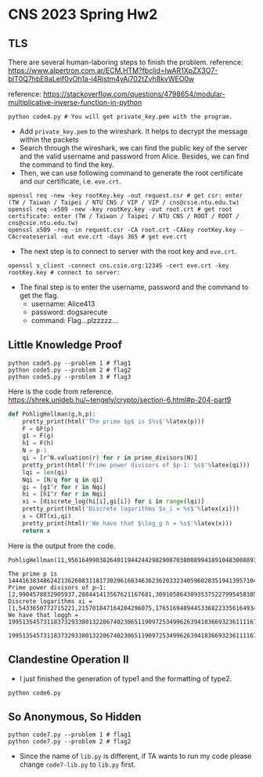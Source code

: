 # CNS 2023 Spring Hw2
## TLS
There are several human-laboring steps to finish the problem.
reference: https://www.alpertron.com.ar/ECM.HTM?fbclid=IwAR1XpZX3O7-bIT0Q7hbE8aLeif0vOh1a-i4Rjstm4yAi702tZvh8kvWEO0w

reference: https://stackoverflow.com/questions/4798654/modular-multiplicative-inverse-function-in-python
```shell
python code4.py # You will get private_key.pem with the program.
```
* Add `private_key.pem` to the wireshark. It helps to decrypt the message within the packets
* Search through the wireshark, we can find the public key of the server and the valid username and password from Alice. Besides, we can find the command to find the key.
* Then, we can use following command to generate the root certificate and our certificate, i.e. `eve.crt`.
```shell
openssl req -new -key rootKey.key -out request.csr # get csr: enter (TW / Taiwan / Taipei / NTU CNS / VIP / VIP / cns@csie.ntu.edu.tw)
openssl req -x509 -new -key rootKey.key -out root.crt # get root certificate: enter (TW / Taiwan / Taipei / NTU CNS / ROOT / ROOT / cns@csie.ntu.edu.tw)
openssl x509 -req -in request.csr -CA root.crt -CAkey rootKey.key -CAcreateserial -out eve.crt -days 365 # get eve.crt
```
* The next step is to connect to server with the root key and `eve.crt`.
```shell
openssl s_client -connect cns.csie.org:12345 -cert eve.crt -key rootKey.key # connect to server:
```
* The final step is to enter the username, password and the command to get the flag.
    * username: Alice413
    * password: dogsarecute
    * command: Flag...plzzzzz...
## Little Knowledge Proof
```shell
python code5.py --problem 1 # flag1
python code5.py --problem 2 # flag2
python code5.py --problem 3 # flag3
```
Here is the code from reference. https://shrek.unideb.hu/~tengely/crypto/section-6.html#p-204-part9
```python
def PohligHellman(g,h,p):
    pretty_print(html('The prime $p$ is $%s$'%latex(p)))
    F = GF(p)
    g1 = F(g)
    h1 = F(h)
    N = p-1
    qi = [r^N.valuation(r) for r in prime_divisors(N)]
    pretty_print(html('Prime power divisors of $p-1: %s$'%latex(qi)))
    lqi = len(qi)
    Nqi = [N/q for q in qi]
    gi = [g1^r for r in Nqi]
    hi = [h1^r for r in Nqi]
    xi = [discrete_log(hi[i],gi[i]) for i in range(lqi)]
    pretty_print(html('Discrete logarithms $x_i = %s$'%latex(xi)))
    x = CRT(xi,qi)
    pretty_print(html(r'We have that $\log_g h = %s$'%latex(x)))
    return x
```
Here is the output from the code.
```
PohligHellman(11,9561649903826401194424429829087038008994189104830088932155338858706813419184358908819778209856931077467756994935446807814714436047612742953865073558777496,14441638348624213626083118173029616034636236203323405960283519413957104355762238013154233838351528737517308038661176687865191516418733778513644060317253479)

The prime p is 14441638348624213626083118173029616034636236203323405960283519413957104355762238013154233838351528737517308038661176687865191516418733778513644060317253479
Prime power divisors of p−1:[2,9904578032905937,288441413567621167681,3091058643093537522799545838540043339063,1080244137479689290215446159447411025741704035417740877269,756943935220796320321]
Discrete logarithms xi = [1,5433650772715221,215701847164204296075,1765169489445336822335616493450319873721,522719848230573526650683484133826256116093515592372329920,371628781438728217083]
We have that loggh = 1995135457311837329338013220674023065119097253499626394183669323611116768755869053

1995135457311837329338013220674023065119097253499626394183669323611116768755869053
```
## Clandestine Operation II
* I just finished the generation of type1 and the formatting of type2.
```shell
python code6.py
```
## So Anonymous, So Hidden
```shell
python code7.py --problem 1 # flag1
python code7.py --problem 2 # flag2
```
* Since the name of `lib.py` is different, if TA wants to run my code please change `code7-lib.py` to `lib.py` first.

